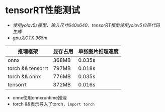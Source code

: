 # tensorRT性能测试
- *使用yolov5s模型，输入尺寸640x640，tensorRT模型使用yolov5自带代码生成*
- *gpu为GTX 965m*

|推理框架|显存占用|单张图片推理速度|
|---|---|---|
|onnx|368MB|0.035s|
|torch && tensorrt|797MB|0.018s|
|torch && onnx|776MB|0.035s|
|tensorrt|372MB|0.016s|

- onnx使用onnxruntime推理
- torch &&表示导入了torch，`import torch`
